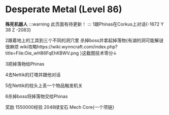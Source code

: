 # Desperate Metal (Level 86)
**殊死机器人**
:::warning 
此页面有待更新！
:::
1跟Phinas在Corkus上对话{-1672 Y 38 Z -2083}

2跟着地上的工具到三个不同的洞穴里 杀掉boss并拿起掉落物{有湖的洞可能解谜很麻烦 wiki攻略https://wiki.wynncraft.com/index.php?title=File:Oie_wH86FqEhKBWV.png }这截图技术零分↓

3把掉落物给Phinas

4去Nettik的灯塔并跟他对话

5在Nettik的枕头上丢一个物品触发机关

6杀掉boss将掉落物交给Phinas

奖励
1550000经验
2048绿宝石
Mech Core{一个项链}